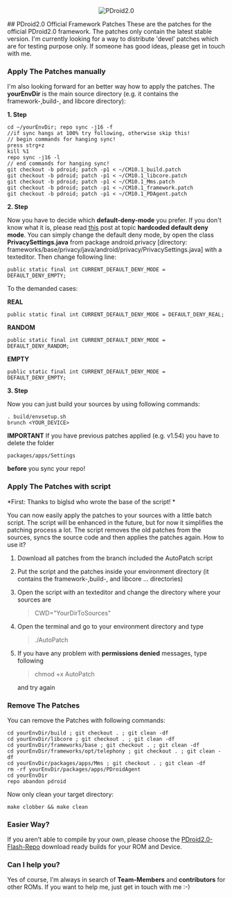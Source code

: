 <p align="center">
  <img src="http://www.privilege-car.de/xda/PDroid-banner.png" alt="PDroid2.0"/>
</p>
## PDroid2.0 Official Framework Patches
These are the patches for the official PDroid2.0 framework. The patches only contain the latest stable version. I'm currently looking for a way to distribute 'devel' patches which are for testing purpose only. If someone has good ideas, please get in touch with me.

### Apply The Patches manually
I'm also looking forward for an better way how to apply the patches. The **yourEnvDir** is the main source directory (e.g. it contains the framework-,build-, and libcore directory):

**1. Step**	

    cd ~/yourEnvDir; repo sync -j16 -f 
    //if sync hangs at 100% try following, otherwise skip this!
    // begin commands for hanging sync!
    press strg+z
    kill %1
    repo sync -j16 -l
    // end commands for hanging sync!
	git checkout -b pdroid; patch -p1 < ~/CM10.1_build.patch
	git checkout -b pdroid; patch -p1 < ~/CM10.1_libcore.patch
	git checkout -b pdroid; patch -p1 < ~/CM10.1_Mms.patch
	git checkout -b pdroid; patch -p1 < ~/CM10.1_framework.patch
	git checkout -b pdroid; patch -p1 < ~/CM10.1_PDAgent.patch
	
**2. Step**

Now you have to decide which **default-deny-mode** you prefer. If you don't know what it is, please read [this](http://forum.xda-developers.com/showpost.php?p=37742535&postcount=623) post at topic **hardcoded default deny mode**. You can simply change the default deny mode, by open the class **PrivacySettings.java** from package android.privacy [directory: frameworks/base/privacy/java/android/privacy/PrivacySettings.java] with a texteditor. Then change following line:

    public static final int CURRENT_DEFAULT_DENY_MODE = DEFAULT_DENY_EMPTY;

To the demanded cases:

**REAL**

    public static final int CURRENT_DEFAULT_DENY_MODE = DEFAULT_DENY_REAL;
    
**RANDOM**

    public static final int CURRENT_DEFAULT_DENY_MODE = DEFAULT_DENY_RANDOM;
    
**EMPTY**

    public static final int CURRENT_DEFAULT_DENY_MODE = DEFAULT_DENY_EMPTY;

**3. Step**

Now you can just build your sources by using following commands:
   
    . build/envsetup.sh 
    brunch <YOUR_DEVICE>
    
**IMPORTANT**
If you have previous patches applied (e.g. v1.54) you have to delete the folder

    packages/apps/Settings
    
**before** you sync your repo!

### Apply The Patches with script
*First: Thanks to biglsd who wrote the base of the script! *

You can now easily apply the patches to your sources with a little batch script. The script will be enhanced in the future, but for now it simplifies the patching process a lot. The script removes the old patches from the sources, syncs the source code and then applies the patches again. How to use it?

1. Download all patches from the branch included the AutoPatch script
2. Put the script and the patches inside your environment directory (it contains the framework-,build-, and libcore ... directories)
3. Open the script with an texteditor and change the directory where your sources are

   > CWD="YourDirToSources"
   
4. Open the terminal and go to your environment directory and type

   > ./AutoPatch
    
5. If you have any problem with **permissions denied** messages, type following

   > chmod +x AutoPatch
    
   and try again


### Remove The Patches
You can remove the Patches with following commands:

	cd yourEnvDir/build ; git checkout . ; git clean -df
    cd yourEnvDir/libcore ; git checkout . ; git clean -df
    cd yourEnvDir/frameworks/base ; git checkout . ; git clean -df
    cd yourEnvDir/frameworks/opt/telephony ; git checkout . ; git clean -df
    cd yourEnvDir/packages/apps/Mms ; git checkout . ; git clean -df
    rm -rf yourEnvDir/packages/apps/PDroidAgent
    cd yourEnvDir
    repo abandon pdroid
    
Now only clean your target directory:

	make clobber && make clean
### Easier Way?
If you aren't able to compile by your own, please choose the [PDroid2.0-Flash-Repo](http://forum.xda-developers.com/showpost.php?p=32458186&postcount=2) download ready builds for your ROM and Device.

### Can I help you?
Yes of course, I'm always in search of **Team-Members** and **contributors** for other ROMs. If you want to help me, just get in touch with me :-)
